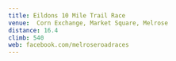 ```yaml
---
title: Eildons 10 Mile Trail Race
venue:  Corn Exchange, Market Square, Melrose
distance: 16.4
climb: 540
web: facebook.com/melroseroadraces
---
```

